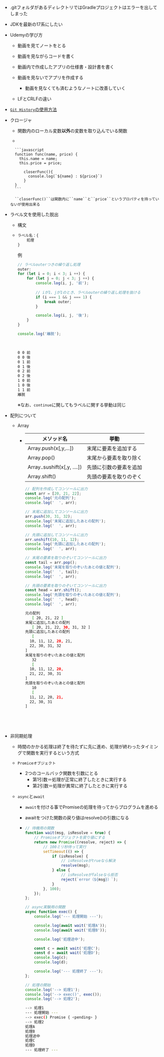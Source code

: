 - .gitフォルダがあるディレクトリではGradleプロジェクトはエラーを出してしまった

- JDKを最新の17系にしたい

- Udemyの学び方
    - 動画を見てノートをとる
    - 動画を見ながらコードを書く
    - 動画内で作成したアプリの仕様書・設計書を書く
    - 動画を見ないでアプリを作成する
        - 動画を見なくても済むようなノートに改善していく

    - LFとCRLFの違い

- [```Git History```の使用方法](https://qiita.com/y-tsutsu/items/2ba96b16b220fb5913be)

- クロージャ

    - 関数内のローカル変数**以外**の変数を取り込んでいる関数

    - 

        ```javascript
        function func(name, price) {
          this.name = name;
          this.price = price;
          
          	closerFunc(){
              console.log(`${name} : ${price}`)
            }
        }
        ```

        ``closerFunc()``は関数内に``name``と``price``というプロパティを持っていないが使用出来る

-   ラベル文を使用した脱出

    -   構文

    -   ```javascript
        ラベル名：{
         	処理 
        }
        ```

        例

        ```javascript
        // ラベルouterつきの繰り返し処理
        outer:
        for (let i = 0; i < 3; i ++) {
        	for (let j = 0; j < 3; j ++) {
        		console.log(i, j, '前');
        		
        		// iが1、jが1のとき、ラベルouterの繰り返し処理を抜ける
        		if (i === 1 && j === 1) {
        			break outer;
        		}
        
        		console.log(i, j, '後');
        	}
        }
        
        console.log('離脱');
        ```

        ​	

        ```bash
        0 0 前
        0 0 後
        0 1 前
        0 1 後
        0 2 前
        0 2 後
        1 0 前
        1 0 後
        1 1 前
        離脱
        ```

        ※なお、``continue``に関してもラベルに関する挙動は同じ

-   配列について

    -   Array

        -   | メソッド名                  | 挙動                   |
            | --------------------------- | ---------------------- |
            | Array.push(x[,y,...])       | 末尾に要素を追加する   |
            | Array.pop()                 | 末尾から要素を取り除く |
            | Array..sushift(x[,y, ....]) | 先頭に引数の要素を追加 |
            | Array.shift()               | 先頭の要素を取りのぞく |

            ```javascript
            // 配列を作成してコンソールに出力
            const arr = [20, 21, 22];
            console.log('元の配列');
            console.log('  ', arr);
            
            // 末尾に追加してコンソールに出力
            arr.push(30, 31, 32);
            console.log('末尾に追加したあとの配列');
            console.log('  ', arr);
            
            // 先頭に追加してコンソールに出力
            arr.unshift(10, 11, 12);
            console.log('先頭に追加したあとの配列');
            console.log('  ', arr);
            
            // 末尾の要素を取りのぞいてコンソールに出力
            const tail = arr.pop();
            console.log('末尾を取りのぞいたあとの値と配列');
            console.log('  ', tail);
            console.log('  ', arr);
            
            // 先頭の要素を取りのぞいてコンソールに出力
            const head = arr.shift();
            console.log('先頭を取りのぞいたあとの値と配列');
            console.log('  ', head);
            console.log('  ', arr);
            ```

            ```bash
            元の配列
               [ 20, 21, 22 ]
            末尾に追加したあとの配列
               [ 20, 21, 22, 30, 31, 32 ]
            先頭に追加したあとの配列
               [
              10, 11, 12, 20, 21,
              22, 30, 31, 32
            ]
            末尾を取りのぞいたあとの値と配列
               32
               [
              10, 11, 12, 20,
              21, 22, 30, 31
            ]
            先頭を取りのぞいたあとの値と配列
               10
               [
              11, 12, 20, 21,
              22, 30, 31
            ]
            ```

​									

​									

-   非同期処理

    -   時間のかかる処理は終了を待たずに先に進め、処理が終わったタイミングで関数を実行するという方式

    -   ``Promiceオブジェクト``

        -   2つのコールバック関数を引数にとる
            -   第1引数＝処理が正常に終了したときに実行する
            -   第2引数＝処理が異常に終了したときに実行する

    -   ``async``と``await``

        -   ``await``を付ける事でPromiseの処理を待ってからプログラムを進める

        -   awaitをつけた関数の戻り値はresolve()の引数になる

        -   ```js
            // 待機用の関数
            function wait(msg, isResolve = true) {
            	// Promiseオブジェクトを戻り値にする
            	return new Promise((resolve, reject) => {
            		// 100ミリ秒待って実行
            		setTimeout(() => {
            			if (isResolve) {
            				// isResolveがtrueなら解決
            				resolve(msg);
            			} else {
            				// isResolveがfalseなら拒否
            				reject(`error（${msg}）`);
            			}
            		}, 100);
            	});
            };
            
            // async実験用の関数
            async function exec() {
            	console.log('--- 処理開始 ---');
            
            	console.log(await wait('処理A'));
            	console.log(await wait('処理B'));
            
            	console.log('処理途中');
            
            	const c = await wait('処理C');
            	const d = await wait('処理D');
            	console.log(c);
            	console.log(d);
            
            	console.log('--- 処理終了 ---');
            };
            
            // 処理の開始
            console.log('--> 処理1');
            console.log('--> exec()', exec());
            console.log('--> 処理2');
            ```

              

            ```bash
            --> 処理1
            --- 処理開始 ---
            --> exec() Promise { <pending> }
            --> 処理2
            処理A
            処理B
            処理途中
            処理C
            処理D
            --- 処理終了 ---
            ```

            